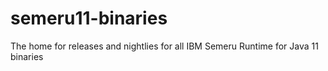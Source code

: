 # semeru11-binaries
The home for releases and nightlies for all IBM Semeru Runtime for Java 11 binaries
